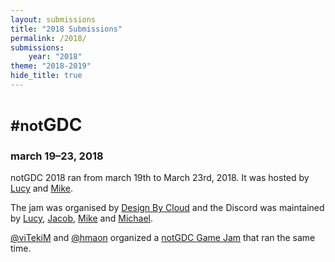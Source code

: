 ```yaml
---
layout: submissions
title: "2018 Submissions"
permalink: /2018/
submissions:
    year: "2018"
theme: "2018-2019"
hide_title: true
---
```


<div class="logo-2018-2019">
<h1><small>#not</small>GDC</h1>
<h3>march 19&ndash;23, 2018</h3>
</div>

notGDC 2018 ran from march 19th to March 23rd, 2018. It was hosted by [Lucy](https://twitter.com/lucyamorris) and [Mike](https://twitter.com/mtrc).

The jam was organised by [Design By Cloud](https://twitter.com/DesignByCloud) and the Discord was maintained by [Lucy](https://twitter.com/lucyamorris),
[Jacob](https://twitter.com/itscurlyx), [Mike](https://twitter.com/vitekim) and [Michael](https://twitter.com/DesignByCloud).

[@viTekiM](https://twitter.com/viTekiM) and [@hmaon](https://twitter.com/hmaon) organized a [notGDC Game Jam](https://itch.io/jam/notgdcjam) that ran the same time.
